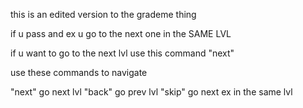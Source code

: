 this is an edited version to the grademe thing

if u pass and ex u go to the next one in the SAME LVL

if u want to go to the next lvl use this command
                       "next"

use these commands to navigate

"next" go next lvl
"back" go prev lvl
"skip" go next ex in the same lvl

